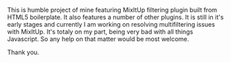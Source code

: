 

This is humble project of mine featuring MixItUp filtering plugin built from HTML5 boilerplate. It also features a number of other plugins. It is still in it's early stages and currently I am working on resolving multifiltering issues with MixItUp. It's totaly on my part, being very bad with all things Javascript. So any help on that matter would be most welcome.

Thank you.